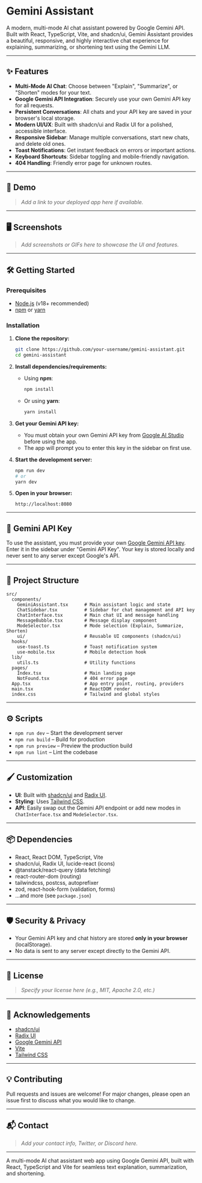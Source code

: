 # Gemini Assistant

A modern, multi-mode AI chat assistant powered by Google Gemini API. Built with React, TypeScript, Vite, and shadcn/ui, Gemini Assistant provides a beautiful, responsive, and highly interactive chat experience for explaining, summarizing, or shortening text using the Gemini LLM.

---

## ✨ Features

- **Multi-Mode AI Chat**: Choose between "Explain", "Summarize", or "Shorten" modes for your text.
- **Google Gemini API Integration**: Securely use your own Gemini API key for all requests.
- **Persistent Conversations**: All chats and your API key are saved in your browser's local storage.
- **Modern UI/UX**: Built with shadcn/ui and Radix UI for a polished, accessible interface.
- **Responsive Sidebar**: Manage multiple conversations, start new chats, and delete old ones.
- **Toast Notifications**: Get instant feedback on errors or important actions.
- **Keyboard Shortcuts**: Sidebar toggling and mobile-friendly navigation.
- **404 Handling**: Friendly error page for unknown routes.

---

## 🚀 Demo

> _Add a link to your deployed app here if available._

---

## 🖥️ Screenshots

> _Add screenshots or GIFs here to showcase the UI and features._

---

## 🛠️ Getting Started

### Prerequisites

- [Node.js](https://nodejs.org/) (v18+ recommended)
- [npm](https://www.npmjs.com/) or [yarn](https://yarnpkg.com/)

### Installation

1. **Clone the repository:**
   ```bash
   git clone https://github.com/your-username/gemini-assistant.git
   cd gemini-assistant
   ```

2. **Install dependencies/requirements:**
   - Using **npm**:
     ```bash
     npm install
     ```
   - Or using **yarn**:
     ```bash
     yarn install
     ```

3. **Get your Gemini API key:**
   - You must obtain your own Gemini API key from [Google AI Studio](https://aistudio.google.com/app/apikey) before using the app.
   - The app will prompt you to enter this key in the sidebar on first use.

4. **Start the development server:**
   ```bash
   npm run dev
   # or
   yarn dev
   ```

5. **Open in your browser:**
   ```
   http://localhost:8080
   ```

---

## 🔑 Gemini API Key

To use the assistant, you must provide your own [Google Gemini API key](https://aistudio.google.com/app/apikey). Enter it in the sidebar under "Gemini API Key". Your key is stored locally and never sent to any server except Google's API.

---

## 🧩 Project Structure

```
src/
  components/
    GeminiAssistant.tsx      # Main assistant logic and state
    ChatSidebar.tsx          # Sidebar for chat management and API key
    ChatInterface.tsx        # Main chat UI and message handling
    MessageBubble.tsx        # Message display component
    ModeSelector.tsx         # Mode selection (Explain, Summarize, Shorten)
    ui/                      # Reusable UI components (shadcn/ui)
  hooks/
    use-toast.ts             # Toast notification system
    use-mobile.tsx           # Mobile detection hook
  lib/
    utils.ts                 # Utility functions
  pages/
    Index.tsx                # Main landing page
    NotFound.tsx             # 404 error page
  App.tsx                    # App entry point, routing, providers
  main.tsx                   # ReactDOM render
  index.css                  # Tailwind and global styles
```

---

## ⚙️ Scripts

- `npm run dev` – Start the development server
- `npm run build` – Build for production
- `npm run preview` – Preview the production build
- `npm run lint` – Lint the codebase

---

## 🖌️ Customization

- **UI**: Built with [shadcn/ui](https://ui.shadcn.com/) and [Radix UI](https://www.radix-ui.com/).
- **Styling**: Uses [Tailwind CSS](https://tailwindcss.com/).
- **API**: Easily swap out the Gemini API endpoint or add new modes in `ChatInterface.tsx` and `ModeSelector.tsx`.

---

## 📦 Dependencies

- React, React DOM, TypeScript, Vite
- shadcn/ui, Radix UI, lucide-react (icons)
- @tanstack/react-query (data fetching)
- react-router-dom (routing)
- tailwindcss, postcss, autoprefixer
- zod, react-hook-form (validation, forms)
- ...and more (see `package.json`)

---

## 🛡️ Security & Privacy

- Your Gemini API key and chat history are stored **only in your browser** (localStorage).
- No data is sent to any server except directly to the Gemini API.

---

## 📄 License

> _Specify your license here (e.g., MIT, Apache 2.0, etc.)_

---

## 🙏 Acknowledgements

- [shadcn/ui](https://ui.shadcn.com/)
- [Radix UI](https://www.radix-ui.com/)
- [Google Gemini API](https://aistudio.google.com/app/apikey)
- [Vite](https://vitejs.dev/)
- [Tailwind CSS](https://tailwindcss.com/)

---

## 💡 Contributing

Pull requests and issues are welcome! For major changes, please open an issue first to discuss what you would like to change.

---

## 📬 Contact

> _Add your contact info, Twitter, or Discord here._

---


A multi-mode AI chat assistant web app using Google Gemini API, built with React, TypeScript and Vite for seamless text explanation, summarization, and shortening.